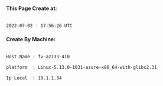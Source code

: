 
   
#### This Page Create at:

```bash

2022-07-02 - 17:56:26 UTC

```

#### Create By Machine:

```bash

Host Name : fv-az133-410

platform  : Linux-5.13.0-1031-azure-x86_64-with-glibc2.31

Ip Local  : 10.1.1.34

```

